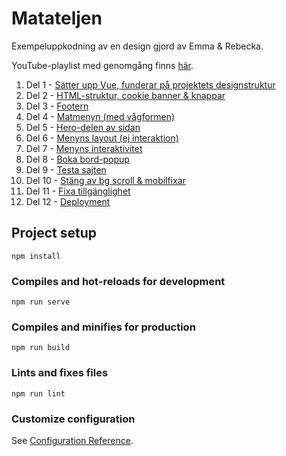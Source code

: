 # Matateljen

Exempeluppkodning av en design gjord av Emma & Rebecka.

YouTube-playlist med genomgång finns [här](https://youtube.com/playlist?list=PLWZQ_pCt8HKu6okKqF0eLwCDmZDRUnaCA).

1. Del 1 - [Sätter upp Vue, funderar på projektets designstruktur](https://youtu.be/HEjCOQtsCV4)
2. Del 2 - [HTML-struktur, cookie banner & knappar](https://youtu.be/3tnAsrtXGkk)
3. Del 3 - [Footern](https://youtu.be/3tnAsrtXGkk)
4. Del 4 - [Matmenyn (med vågformen)](https://youtu.be/GKQ8651cv9A)
5. Del 5 - [Hero-delen av sidan](https://youtu.be/4o7vKu5snDw)
6. Del 6 - [Menyns layout (ej interaktion)](https://youtu.be/6iwPGki-WT8)
7. Del 7 - [Menyns interaktivitet](https://youtu.be/G19y-4tkW84)
8. Del 8 - [Boka bord-popup](https://youtu.be/UgQEi0vqrwo)
9. Del 9 - [Testa sajten](https://youtu.be/akBFAdYyarI)
10. Del 10 - [Stäng av bg scroll & mobilfixar](https://youtu.be/ffO8l94SPL8)
11. Del 11 - [Fixa tillgänglighet](https://youtu.be/rifO2IYJ83c)
12. Del 12 - [Deployment](https://youtu.be/bzjhPBxD1g4)

## Project setup

```
npm install
```

### Compiles and hot-reloads for development

```
npm run serve
```

### Compiles and minifies for production

```
npm run build
```

### Lints and fixes files

```
npm run lint
```

### Customize configuration

See [Configuration Reference](https://cli.vuejs.org/config/).
